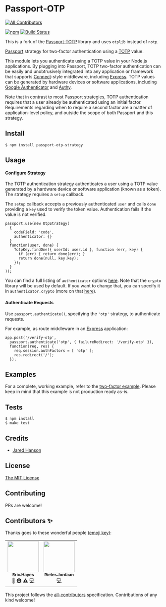 # Passport-OTP
<!-- ALL-CONTRIBUTORS-BADGE:START - Do not remove or modify this section -->
[![All Contributors](https://img.shields.io/badge/all_contributors-2-orange.svg?style=flat-square)](#contributors-)
<!-- ALL-CONTRIBUTORS-BADGE:END -->

[![npm](https://img.shields.io/npm/v/passport-otp-strategy.svg)](https://www.npmjs.com/package/passport-otp-strategy)
[![Build Status](https://secure.travis-ci.org/ejhayes/passport-otp.png)](http://travis-ci.org/ejhayes/passport-otp)

This is a fork of the [Passport-TOTP](https://github.com/jaredhanson/passport-totp) library and uses `otplib` instead of `notp`.

[Passport](http://passportjs.org/) strategy for two-factor authentication using
a [TOTP](http://tools.ietf.org/html/rfc6238) value.

This module lets you authenticate using a TOTP value in your Node.js
applications.  By plugging into Passport, TOTP two-factor authentication can be
easily and unobtrusively integrated into any application or framework that
supports [Connect](http://www.senchalabs.org/connect/)-style middleware,
including [Express](http://expressjs.com/).  TOTP values can be generated by
hardware devices or software applications, including [Google Authenticator](https://code.google.com/p/google-authenticator/)
and [Authy](https://authy.com/).

Note that in contrast to most Passport strategies, TOTP authentication requires
that a user already be authenticated using an initial factor.  Requirements
regarding when to require a second factor are a matter of application-level
policy, and outside the scope of both Passport and this strategy.

## Install

    $ npm install passport-otp-strategy

## Usage

#### Configure Strategy

The TOTP authentication strategy authenticates a user using a TOTP value
generated by a hardware device or software application (known as a token).  The
strategy requires a `setup` callback.

The `setup` callback accepts a previously authenticated `user` and calls `done`
providing a `key` used to verify the token value.  Authentication
fails if the value is not verified.

    passport.use(new OtpStrategy(
      {
        codeField: 'code',
        authenticator: {}
      }
      function(user, done) {
        TotpKey.findOne({ userId: user.id }, function (err, key) {
          if (err) { return done(err); }
          return done(null, key.key);
        });
      }
    ));

You can find a full listing of `authenticator` options [here](https://www.npmjs.com/package/otplib#available-options). Note that the `crypto` library will be used by default. If you want to change that, you can specify it in `authenticator.crypto` (more on that [here](https://www.npmjs.com/package/otplib#using-specific-otp-implementations)).

#### Authenticate Requests

Use `passport.authenticate()`, specifying the `'otp'` strategy, to authenticate
requests.

For example, as route middleware in an [Express](http://expressjs.com/)
application:

    app.post('/verify-otp', 
      passport.authenticate('otp', { failureRedirect: '/verify-otp' }),
      function(req, res) {
        req.session.authFactors = [ 'otp' ];
        res.redirect('/');
      });

## Examples

For a complete, working example, refer to the [two-factor example](https://github.com/ejhayes/passport-otp/tree/master/examples/two-factor). Please keep in mind that this example is not production ready as-is.

## Tests

    $ npm install
    $ make test

## Credits

  - [Jared Hanson](http://github.com/jaredhanson)

## License

[The MIT License](http://opensource.org/licenses/MIT)

## Contributing

PRs are welcome!

## Contributors ✨

Thanks goes to these wonderful people ([emoji key](https://allcontributors.org/docs/en/emoji-key)):

<!-- ALL-CONTRIBUTORS-LIST:START - Do not remove or modify this section -->
<!-- prettier-ignore-start -->
<!-- markdownlint-disable -->
<table>
  <tr>
    <td align="center"><a href="https://github.com/ejhayes"><img src="https://avatars.githubusercontent.com/u/310233?v=4?s=100" width="100px;" alt=""/><br /><sub><b>Eric Hayes</b></sub></a><br /><a href="https://github.com/ejhayes/passport-otp/commits?author=ejhayes" title="Documentation">📖</a> <a href="#infra-ejhayes" title="Infrastructure (Hosting, Build-Tools, etc)">🚇</a> <a href="https://github.com/ejhayes/passport-otp/commits?author=ejhayes" title="Tests">⚠️</a> <a href="https://github.com/ejhayes/passport-otp/commits?author=ejhayes" title="Code">💻</a></td>
    <td align="center"><a href="http://craftycode.co.za/"><img src="https://avatars.githubusercontent.com/u/768925?v=4?s=100" width="100px;" alt=""/><br /><sub><b>Pieter Jordaan</b></sub></a><br /><a href="https://github.com/ejhayes/passport-otp/commits?author=Climax777" title="Code">💻</a></td>
  </tr>
</table>

<!-- markdownlint-restore -->
<!-- prettier-ignore-end -->

<!-- ALL-CONTRIBUTORS-LIST:END -->

This project follows the [all-contributors](https://github.com/all-contributors/all-contributors) specification. Contributions of any kind welcome!